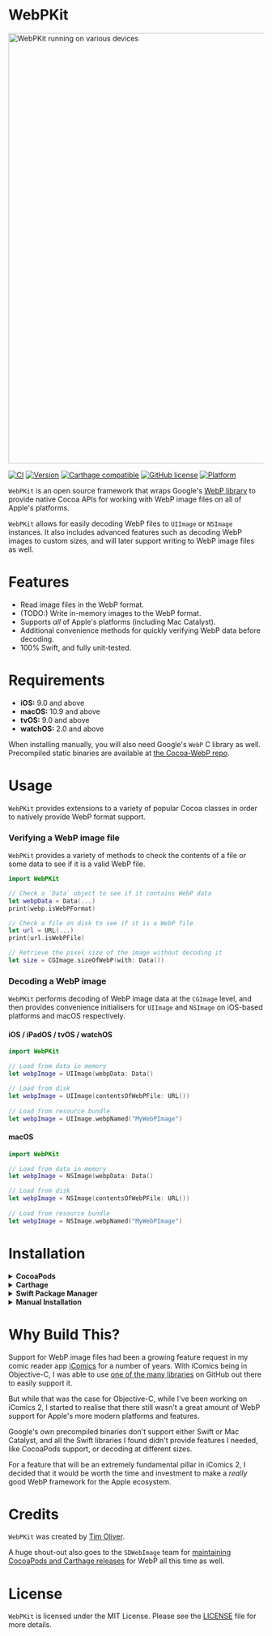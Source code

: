 # WebPKit

<img src="https://github.com/TimOliver/WebPKit/raw/master/screenshot.png" alt="WebPKit running on various devices" width="850" />

[![CI](https://github.com/TimOliver/WebPKit/workflows/CI/badge.svg)](https://github.com/TimOliver/WebPKit/actions?query=workflow%3ACI)
[![Version](https://img.shields.io/cocoapods/v/WebPKit.svg?style=flat)](http://cocoadocs.org/docsets/TOCropViewController)
[![Carthage compatible](https://img.shields.io/badge/Carthage-compatible-4BC51D.svg?style=flat)](https://github.com/Carthage/Carthage)
[![GitHub license](https://img.shields.io/badge/license-MIT-blue.svg)](https://raw.githubusercontent.com/TimOliver/WebPKit/master/LICENSE)
[![Platform](https://img.shields.io/cocoapods/p/WebPKit.svg?style=flat)](http://cocoadocs.org/docsets/WebPKit)

`WebPKit` is an open source framework that wraps Google's [WebP library](https://developers.google.com/speed/webp) to provide native Cocoa APIs for working with WebP image files on all of Apple's platforms.

`WebPKit` allows for easily decoding WebP files to `UIImage` or `NSImage` instances. It also includes advanced features such as decoding WebP images to custom sizes, and will later support writing to WebP image files as well.

# Features
* Read image files in the WebP format.
* (TODO:) Write in-memory images to the WebP format.
* Supports *all* of Apple's platforms (including Mac Catalyst).
* Additional convenience methods for quickly verifying WebP data before decoding.
* 100% Swift, and fully unit-tested.

# Requirements

* **iOS:** 9.0 and above
* **macOS:** 10.9 and above
* **tvOS:** 9.0 and above
* **watchOS:** 2.0 and above

When installing manually, you will also need Google's `WebP` C library as well. Precompiled static binaries are available at [the Cocoa-WebP repo](https://github.com/TimOliver/WebP-Cocoa).

# Usage

`WebPKit` provides extensions to a variety of popular Cocoa classes in order to natively provide WebP format support.

### Verifying a WebP image file

`WebPKit` provides a variety of methods to check the contents of a file or some data to see if it is a valid WebP file.

```swift
import WebPKit 

// Check a `Data` object to see if it contains WebP data
let webpData = Data(...) 
print(webp.isWebPFormat)

// Check a file on disk to see if it is a WebP file
let url = URL(...) 
print(url.isWebPFile)

// Retrieve the pixel size of the image without decoding it
let size = CGImage.sizeOfWebP(with: Data())
```

### Decoding a WebP image

`WebPKit` performs decoding of WebP image data at the `CGImage` level, and then provides convenience initialisers for `UIImage` and `NSImage` on iOS-based platforms and macOS respectively.

#### iOS / iPadOS / tvOS / watchOS

```swift
import WebPKit 

// Load from data in memory
let webpImage = UIImage(webpData: Data()

// Load from disk
let webpImage = UIImage(contentsOfWebPFile: URL())
 
// Load from resource bundle
let webpImage = UIImage.webpNamed("MyWebPImage")
```

#### macOS

```swift
import WebPKit 

// Load from data in memory
let webpImage = NSImage(webpData: Data()

// Load from disk
let webpImage = NSImage(contentsOfWebPFile: URL())
 
// Load from resource bundle
let webpImage = NSImage.webpNamed("MyWebPImage")
```

# Installation

<details>
  <summary><strong>CocoaPods</strong></summary>
	
Add the following to your `Podfile`:

```
pod 'WebPKit'
```
	  
</details>

<details>
  <summary><strong>Carthage</strong></summary>
	
Carthage support is coming soon. Stay tuned!
</details>

<details>
  <summary><strong>Swift Package Manager</strong></summary>
	
SPM support is coming soon. Stay tuned!
</details>

<details>
  <summary><strong>Manual Installation</strong></summary>
	
	1. Download this repository.
	2. Copy the `WebPKit` folder to your Xcode project.
	3. Download the precompiled WebP binary from [the Cocoa-WebP repo](https://github.com/TimOliver/WebP-Cocoa) for your desired platform.
	4. Drag that framework into your Xcode project.
	  
</details>

# Why Build This?

Support for WebP image files had been a growing feature request in my comic reader app [iComics](http://icomics/co) for a number of years. With iComics being in Objective-C, I was able to use [one of the many libraries](https://github.com/mattt/WebPImageSerialization) on GitHub out there to easily support it.

But while that was the case for Objective-C, while I've been working on iComics 2, I started to realise that there still wasn't a great amount of WebP support for Apple's more modern platforms and features. 

Google's own precompiled binaries don't support either Swift or Mac Catalyst, and all the Swift libraries I found didn't provide features I needed, like CocoaPods support, or decoding at different sizes.

For a feature that will be an extremely fundamental pillar in iComics 2, I decided that it would be worth the time and investment to make a *really* good WebP framework for the Apple ecosystem.

# Credits

`WebPKit` was created by [Tim Oliver](http://twitter.com/TimOliverAU).

A huge shout-out also goes to the `SDWebImage` team for [maintaining CocoaPods and Carthage releases](https://github.com/SDWebImage/libwebp-Xcode) for WebP all this time as well.

# License

`WebPKit` is licensed under the MIT License. Please see the [LICENSE](LICENSE) file for more details.


